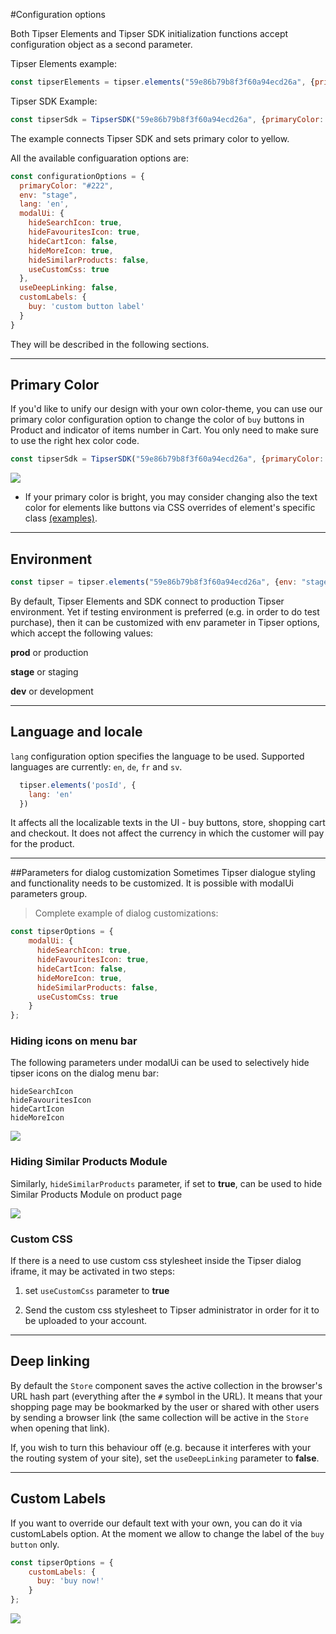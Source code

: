 #Configuration options

Both Tipser Elements and Tipser SDK initialization functions accept configuration object as a second parameter. 


Tipser Elements example:

```javascript
const tipserElements = tipser.elements("59e86b79b8f3f60a94ecd26a", {primaryColor: "#222"});
```

Tipser SDK Example:

```javascript
const tipserSdk = TipserSDK("59e86b79b8f3f60a94ecd26a", {primaryColor: "#222"});
```

The example connects Tipser SDK and sets primary color to yellow.

All the available configuaration options are: 

```javascript
const configurationOptions = {
  primaryColor: "#222",
  env: "stage",
  lang: 'en',
  modalUi: {
    hideSearchIcon: true,
    hideFavouritesIcon: true,
    hideCartIcon: false,
    hideMoreIcon: true,
    hideSimilarProducts: false,
    useCustomCss: true
  },
  useDeepLinking: false,
  customLabels: {
    buy: 'custom button label'
  }
}
```
They will be described in the following sections.

***

## Primary Color

If you'd like to unify our design with your own color-theme, you can use our primary color configuration option to change the color of `buy` buttons in Product and indicator of items number in Cart. You only need to make sure to use the right hex color code.

```javascript
const tipserSdk = TipserSDK("59e86b79b8f3f60a94ecd26a", {primaryColor: "#5F9F9F"});
```

[![](primary-color.png)](/images/primary-color.png)

* If your primary color is bright, you may consider changing also the text color for elements like buttons via CSS overrides of element's specific class [(examples)](#customizing-tipser-elements-styles). 


***

## Environment

```javascript
const tipser = tipser.elements("59e86b79b8f3f60a94ecd26a", {env: "stage"});
```

By default, Tipser Elements and SDK connect to production Tipser environment. Yet if testing environment is preferred (e.g. in order to do test purchase), then it can be customized with env parameter in Tipser options, which accept the following values:

**prod** or production

**stage** or staging

**dev** or development

***

## Language and locale

`lang` configuration option specifies the language to be used. Supported languages are currently: `en`, `de`, `fr` and `sv`.

```js
  tipser.elements('posId', {
    lang: 'en'
  })
```

It affects all the localizable texts in the UI - buy buttons, store, shopping cart and checkout. It does not affect the currency in which the customer will pay for the product.

***

##Parameters for dialog customization
Sometimes Tipser dialogue styling and functionality needs to be customized. It is possible with modalUi parameters group.

> Complete example of dialog customizations:

```javascript
const tipserOptions = {
    modalUi: {
      hideSearchIcon: true,
      hideFavouritesIcon: true,
      hideCartIcon: false,
      hideMoreIcon: true,
      hideSimilarProducts: false,
      useCustomCss: true
    }
};
```

### Hiding icons on menu bar

The following parameters under modalUi can be used to selectively hide tipser icons on the dialog menu bar: 

`hideSearchIcon` <br> 
`hideFavouritesIcon` <br>
`hideCartIcon` <br>
`hideMoreIcon` <br>

[![](widget1.png)](/images/widget1.png)

### Hiding Similar Products Module

Similarly, `hideSimilarProducts` parameter, if set to **true**, can be used to hide Similar Products Module on product page

[![](widget2.png)](/images/widget2.png)

### Custom CSS

If there is a need to use custom css stylesheet inside the Tipser dialog iframe, it may be activated in two steps:

1. set `useCustomCss` parameter to **true**
    
2. Send the custom css stylesheet to Tipser administrator in order for it to be uploaded to your account.

***

## Deep linking

By default the `Store` component saves the active collection in the browser's URL hash part (everything after the `#` symbol in the URL). It means that your shopping page may be bookmarked by the user or shared with other users by sending a browser link (the same collection will be active in the `Store` when opening that link). 

If, you wish to turn this behaviour off (e.g. because it interferes with your the routing system of your site), set the `useDeepLinking` parameter to **false**.

***

## Custom Labels

If you want to override our default text with your own, you can do it via customLabels option. At the moment we allow to change the label of the `buy button` only. 

```javascript
const tipserOptions = {
    customLabels: {
      buy: 'buy now!'
    }
};
```

[![](custom-label.png)](/images/custom-label.png)
